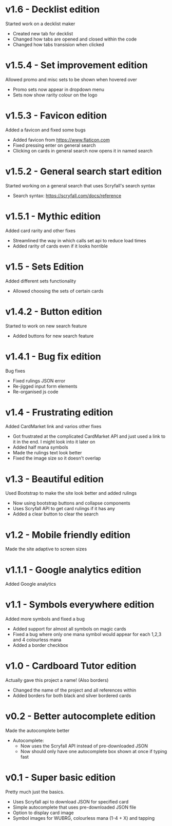 # v1.6 - Decklist edition
Started work on a decklist maker

* Created new tab for decklist
* Changed how tabs are opened and closed within the code
* Changed how tabs transision when clicked



# v1.5.4 - Set improvement edition
Allowed promo and misc sets to be shown when hovered over

* Promo sets now appear in dropdown menu
* Sets now show rarity colour on the logo 



# v1.5.3 - Favicon edition
Added a favicon and fixed some bugs

* Added favicon from https://www.flaticon.com
* Fixed pressing enter on general search
* Clicking on cards in general search now opens it in named search



# v1.5.2 - General search start edition
Started working on a general search that uses Scryfall's search syntax

* Search syntax: https://scryfall.com/docs/reference



# v1.5.1 - Mythic edition
Added card rarity and other fixes

* Streamlined the way in which calls set api to reduce load times
* Added rarity of cards even if it looks horrible



# v1.5 - Sets Edition
Added different sets functionality

* Allowed choosing the sets of certain cards



# v1.4.2 - Button edition
Started to work on new search feature

* Added buttons for new search feature



# v1.4.1 - Bug fix edition
Bug fixes

* Fixed rulings JSON error
* Re-jigged input form elements
* Re-organised js code



# v1.4 - Frustrating edition
Added CardMarket link and varios other fixes

* Got frustrated at the complicated CardMarket API and just used a link to it in the end. I might look into it later on
* Added half mana symbols
* Made the rulings text look better
* Fixed the image size so it doesn't overlap



# v1.3 - Beautiful edition
Used Bootstrap to make the site look better and added rulings

* Now using bootstrap buttons and collapse components
* Uses Scryfall API to get card rulings if it has any
* Added a clear button to clear the search



# v1.2 - Mobile friendly edition
Made the site adaptive to screen sizes



# v1.1.1 - Google analytics edition
Added Google analytics



# v1.1 - Symbols everywhere edition
Added more symbols and fixed a bug

* Added support for almost all symbols on magic cards
* Fixed a bug where only one mana symbol would appear for each 1,2,3 and 4 colourless mana
* Added a border checkbox



# v1.0 - Cardboard Tutor edition
Actually gave this project a name! (Also borders)

* Changed the name of the project and all references within
* Added borders for both black and silver bordered cards




# v0.2 - Better autocomplete edition
Made the autocomplete better

* Autocomplete:
   * Now uses the Scryfall API instead of pre-downloaded JSON
   * Now should only have one autocomplete box shown at once if typing fast




# v0.1 - Super basic edition
Pretty much just the basics.

* Uses Scryfall api to download JSON for specified card
* Simple autocomplete that uses pre-downloaded JSON file
* Option to display card image
* Symbol images for WUBRG, colourless mana (1-4 + X) and tapping
